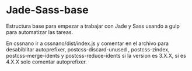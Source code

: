 # Jade-Sass-base
Estructura base para empezar a trabajar con Jade y Sass usando a gulp para automatizar las tareas.

En cssnano ir a cssnano/dist/index.js y comentar en el archivo para desabiblitar autoprefixer, postcss-discard-unused , postcss-zindex, postcss-merge-idents y postcss-reduce-idents si la version es 3.X.X, si es 4.X.X solo comentar autoprefixer.
